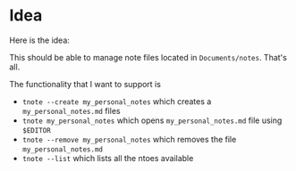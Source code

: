# Idea

Here is the idea:

This should be able to manage note files located in `Documents/notes`. That's all.

The functionality that I want to support is 

- `tnote --create my_personal_notes` which creates a `my_personal_notes.md` files
- `tnote my_personal_notes` which opens `my_personal_notes.md` file using `$EDITOR`
- `tnote --remove my_personal_notes` which removes the file `my_personal_notes.md`
- `tnote --list` which lists all the ntoes available

